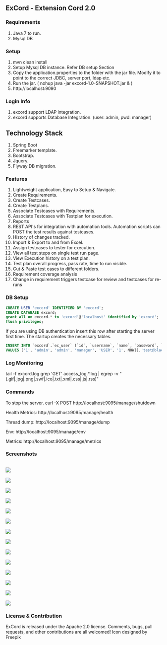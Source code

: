 ## ExCord - Extension Cord 2.0

### Requirements

1. Java 7 to run.
2. Mysql DB

### Setup

1. mvn clean install
2. Setup Mysql DB instance. Refer DB setup Section
2. Copy the application.properties to the folder with the jar file. Modify it to point to the correct JDBC, server port, ldap etc.
3. Run the jar. ( nohup java -jar excord-1.0-SNAPSHOT.jar & )
4. http://localhost:9090


### Login Info
1. excord support LDAP integration.
2. excord supports Database Integration. (user: admin, pwd: manager)

## Technology Stack

1. Spring Boot
2. Freemarker template.
3. Bootstrap.
4. Jquery.
5. Flyway DB migration.


### Features

1. Lightweight application, Easy to Setup & Navigate.
2. Create Requirements.
3. Create Testcases.
4. Create Testplans.
5. Associate Testcases with Requirements.
5. Associate Testcases with Testplan for execution.
6. Reports
7. REST API's for integration with automation tools. Automation scripts can POST the test results against testcases.
8. History of changes tracked.
9. Import & Export to and from Excel.
10. Assign testcases to tester for execution.
11. View all test steps on single test run page.
12. View Execution history on a test plan.
13. Test plan overall progress, pass rate, time to run visible.
14. Cut & Paste test cases to different folders.
15. Requirement coverage analysis
16. Change in requirement triggers testcase for review and testcases for re-runs



### DB Setup

```sql
CREATE USER 'excord' IDENTIFIED BY 'excord';
CREATE DATABASE excord;
grant all on excord.* to 'excord'@'localhost' identified by 'excord';
flush privileges;
```

If you are using DB authentication insert this row after starting the server first time. The startup creates the necessary tables.

```sql
INSERT INTO `excord`.`ec_user` (`id`, `username`, `name`, `password`, `role`, `enabled`, `created_date`,`email`) 
VALUES ('1', 'admin', 'admin', 'manager', 'USER', '1', NOW(),'test@blackhole.com');
```
### Log Monitoring
tail -f excord.log
grep 'GET' access_log.*.log | egrep -v "(.gif|.jpg|.png|.swf|.ico|.txt|.xml|.css|.js|.rss)"

### Commands

To stop the server.
curl -X POST http://localhost:9095/manage/shutdown

Health Metrics:
http://localhost:9095/manage/health

Thread dump:
http://localhost:9095/manage/dump

Env:
http://localhost:9095/manage/env

Metrics:
http://localhost:9095/manage/metrics

### Screenshots

<br/>
<img src="https://raw.github.com/DeemOpen/excord/master/images/excord-db.png"/>
<br/>


<br/>
<img src="https://raw.github.com/DeemOpen/excord/master/images/excord-1.png"/>
<br/>

<br/>
<img src="https://raw.github.com/DeemOpen/excord/master/images/excord-2.png"/>
<br/>


<br/>
<img src="https://raw.github.com/DeemOpen/excord/master/images/excord-3.png"/>
<br/>

<br/>
<img src="https://raw.github.com/DeemOpen/excord/master/images/excord-4.png"/>
<br/>

<br/>
<img src="https://raw.github.com/DeemOpen/excord/master/images/excord-5.png"/>
<br/>

<br/>
<img src="https://raw.github.com/DeemOpen/excord/master/images/excord-6.png"/>
<br/>

<br/>
<img src="https://raw.github.com/DeemOpen/excord/master/images/excord-7.png"/>
<br/>

<br/>
<img src="https://raw.github.com/DeemOpen/excord/master/images/excord-8.png"/>
<br/>

<br/>
<img src="https://raw.github.com/DeemOpen/excord/master/images/excord-9.png"/>
<br/>

<br/>
<img src="https://raw.github.com/DeemOpen/excord/master/images/excord-10.png"/>
<br/>

<br/>
<img src="https://raw.github.com/DeemOpen/excord/master/images/excord-11.png"/>
<br/>

<br/>
<img src="https://raw.github.com/DeemOpen/excord/master/images/excord-12.png"/>
<br/>

<br/>
<img src="https://raw.github.com/DeemOpen/excord/master/images/excord-13.png"/>
<br/>

### License & Contribution

ExCord is released under the Apache 2.0 license. Comments, bugs, pull requests, and other contributions are all welcomed!
Icon designed by Freepik
